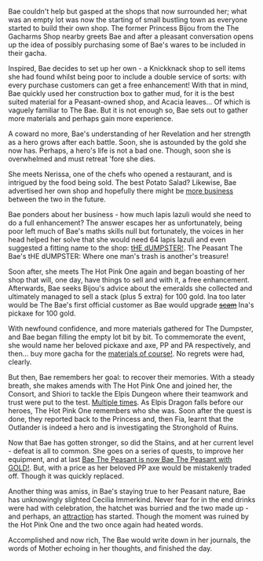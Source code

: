 Bae couldn't help but gasped at the shops that now surrounded her; what was an empty lot was now the starting of small bustling town as everyone started to build their own shop. The former Princess Bijou from the The Gacharms Shop nearby greets Bae and after a pleasant conversation opens up the idea of possibly purchasing some of Bae's wares to be included in their gacha. 

Inspired, Bae decides to set up her own - a Knickknack shop to sell items she had found whilst being poor to include a double service of sorts: with every purchase customers can get a free enhancement! With that in mind, Bae quickly used her construction box to gather mud, for it is the best suited material for a Peasant-owned shop, and Acacia leaves... Of which is vaguely familiar to The Bae. But it is not enough so, Bae sets out to gather more materials and perhaps gain more experience.

A coward no more, Bae's understanding of her Revelation and her strength as a hero grows after each battle. Soon, she is astounded by the gold she now has. Perhaps, a hero's life is not a bad one. Though, soon she is overwhelmed and must retreat 'fore she dies.

She meets Nerissa, one of the chefs who opened a restaurant, and is intrigued by the food being sold. The best Potato Salad? Likewise, Bae advertised her own shop and hopefully there might be [more business](https://youtu.be/Tiq2wmF-NfQ?t=1125) between the two in the future.

Bae ponders about her business - how much lapis lazuli would she need to do a full enhancement? The answer escapes her as unfortunately, being poor left much of Bae's maths skills null but fortunately, the voices in her head helped her solve that she would need 64 lapis lazuli and even suggested a fitting name to the shop: [tHE dUMPSTER!](https://youtu.be/Tiq2wmF-NfQ?t=1764). The Peasant The Bae's tHE dUMPSTER: Where one man's trash is another's treasure!

Soon after, she meets The Hot Pink One again and began boasting of her shop that will, one day, have things to sell and with it, a free enhancement. Afterwards, Bae seeks Bijou's advice about the emeralds she collected and ultimately managed to sell a stack (plus 5 extra) for 100 gold. Ina too later would be The Bae's first official customer as Bae would upgrade [~~scam~~](https://youtu.be/Tiq2wmF-NfQ?t=2714) Ina's pickaxe for 100 gold.

With newfound confidence, and more materials gathered for The Dumpster, and Bae began filling the empty lot bit by bit. To commemorate the event, she would name her beloved pickaxe and axe, PP and PA respectively, and then... buy more gacha for the [materials of course!](https://youtu.be/Tiq2wmF-NfQ?t=3602). No regrets were had, clearly.

But then, Bae remembers her goal: to recover their memories. With a steady breath, she makes amends with The Hot Pink One and joined her, the Consort, and Shiori to tackle the Elpis Dungeon where their teamwork and trust were put to the test. [Multiple times](https://youtu.be/Tiq2wmF-NfQ?t=6308). As Elpis Dragon falls before our heroes, The Hot Pink One remembers who she was. Soon after the quest is done, they reported back to the Princess and, then Fia, learnt that the Outlander is indeed a hero and is investigating the Stronghold of Ruins.

Now that Bae has gotten stronger, so did the Stains, and at her current level - defeat is all to common. She goes on a series of quests, to improve her equipment, and at last [Bae The Peasant is now Bae The Peasant with GOLD!](https://youtu.be/Tiq2wmF-NfQ?t=9443). But, with a price as her beloved PP axe would be mistakenly traded off. Though it was quickly replaced.

Another thing was amiss, in Bae's staying true to her Peasant nature, Bae has unknowingly slighted Cecilia Immerkind. Never fear for in the end drinks were had with celebration, the hatchet was burried and the two made up - and perhaps, an [attraction](https://youtu.be/Tiq2wmF-NfQ?t=10425) has started. Though the moment was ruined by the Hot Pink One and the two once again had heated words.

Accomplished and now rich, The Bae would write down in her journals, the words of Mother echoing in her thoughts, and finished the day.